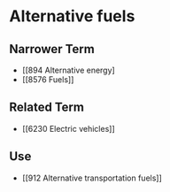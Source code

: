 # Alternative fuels  

## Narrower Term

- [[894 Alternative energy]
- [[8576 Fuels]]  

## Related Term

- [[6230 Electric vehicles]]  

## Use

- [[912 Alternative transportation fuels]]  

